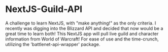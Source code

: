 # NextJS-Guild-API
A challenge to learn NextJS, with "make anything!" as the only criteria. I recently was digging into the Blizzard API and decided that now would be a great time to learn both! This NextJS app will pull live guild and character information from World of Warcraft! For ease of use and the time-crunch, utilizing the 'battlenet-api-wrapper' package.
